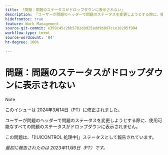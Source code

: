 ```yaml
---
title: 「問題：問題のステータスがドロップダウンに表示されない」
description: 「ユーザーが問題のヘッダーで問題のステータスを変更しようとする際に、使用可能なすべての問題のステータスがドロップダウンに表示されません。」
hidefromtoc: true
feature: Work Management
source-git-commit: e399c45c2bb5782d8d25add9b097cce18205f994
workflow-type: tm+mt
source-wordcount: '84'
ht-degree: 100%

---
```



# 問題：問題のステータスがドロップダウンに表示されない

>[!NOTE]
>
>このイシューは 2024年3月14日（PT）に修正されました。

ユーザーが問題のヘッダーで問題のステータスを変更しようとする際に、使用可能なすべての問題のステータスがドロップダウンに表示されません。

この問題は、「[!UICONTROL 処理中]」ステータスとして報告されています。

_最初に報告されたのは 2023年11月6日（PT）です。_
